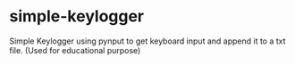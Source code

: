 # simple-keylogger
Simple Keylogger using pynput to get keyboard input and append it to a txt file. (Used for educational purpose)

